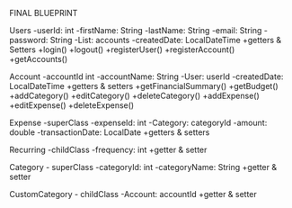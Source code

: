 FINAL BLUEPRINT

Users
-userId: int
-firstName: String
-lastName: String
-email: String
-password: String
-List<Account>: accounts
-createdDate: LocalDateTime
+getters & Setters
+login()
+logout()
+registerUser()
+registerAccount()
+getAccounts()

Account
-accountId int
-accountName: String
-User: userId
-createdDate: LocalDateTime
+getters & setters
+getFinancialSummary()
+getBudget()
+addCategory()
+editCategory()
+deleteCategory()
+addExpense()
+editExpense()
+deleteExpense()


Expense -superClass
-expenseId: int
-Category: categoryId
-amount: double
-transactionDate: LocalDate
+getters & setters

Recurring -childClass
-frequency: int
+getter & setter

Category - superClass
-categoryId: int
-categoryName: String
+getter & setter


CustomCategory - childClass
-Account: accountId
+getter & setter


